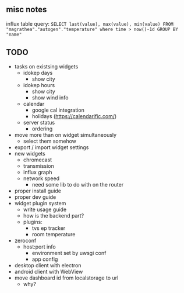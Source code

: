 
misc notes
----------

influx table query: `SELECT last(value), max(value), min(value) FROM "magrathea"."autogen"."temperature" where time > now()-1d GROUP BY "name"`

TODO
----

* tasks on existsing widgets
    * idokep days
        * show city
    * idokep hours
        * show city
        * show wind info
    * calendar
        * google cal integration
        * holidays (https://calendarific.com/)
    * server status
        * ordering
* move more than on widget simultaneously
    * select them somehow
* export / import widget settings
* new widgets
    * chromecast
    * transmission
    * influx graph
    * network speed
        * need some lib to do with on the router
* proper install guide
* proper dev guide
* widget plugin system
    * write usage guide
    * how is the backend part?
    * plugins:
        * tvs ep tracker
        * room temperature
* zeroconf
    * host:port info
        * environment set by uwsgi conf
        * app config
* desktop client with electron
* android client with WebView
* move dashboard id from localstorage to url
    * why?
